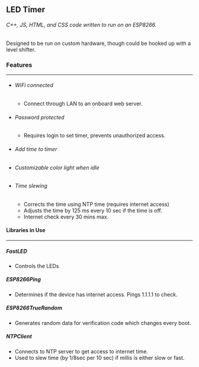 ## LED Timer

###### C++, JS, HTML, and CSS code written to run on an ESP8266.

Designed to be run on custom hardware, though could be hooked up with a level shifter.



### Features

---

- ###### WiFi connected

  - Connect through LAN to an onboard web server.

- ###### Password protected

  - Requires login to set timer, prevents unauthorized access.

- ###### Add time to timer

- ###### Customizable color light when idle

- ###### Time slewing

  - Corrects the time using NTP time (requires internet access)
  - Adjusts the time by 125 ms every 10 sec if the time is off.
  - Internet check every 30 mins max.



#### Libraries in Use

---

##### FastLED

- Controls the LEDs

##### ESP8266Ping

- Determines if the device has internet access. Pings 1.1.1.1 to check.

##### ESP8266TrueRandom

- Generates random data for verification code which changes every boot.

##### NTPClient

- Connects to NTP server to get access to internet time.
- Used to slew time (by 1/8sec per 10 sec) if millis is either slow or fast.

